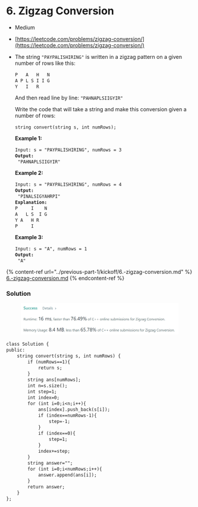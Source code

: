 # 6. Zigzag Conversion

* Medium
* [https://leetcode.com/problems/zigzag-conversion/](https://leetcode.com/problems/zigzag-conversion/)
*   The string `"PAYPALISHIRING"` is written in a zigzag pattern on a given number of rows like this:&#x20;

    ```
    P   A   H   N
    A P L S I I G
    Y   I   R
    ```

    And then read line by line: `"PAHNAPLSIIGYIR"`

    Write the code that will take a string and make this conversion given a number of rows:

    ```
    string convert(string s, int numRows);
    ```

    &#x20;

    **Example 1:**

    <pre><code>Input: s = "PAYPALISHIRING", numRows = 3
    <strong>Output:
    </strong> "PAHNAPLSIIGYIR"</code></pre>

    **Example 2:**

    <pre><code>Input: s = "PAYPALISHIRING", numRows = 4
    <strong>Output:
    </strong> "PINALSIGYAHRPI"
    <strong>Explanation:
    </strong>P     I    N
    A   L S  I G
    Y A   H R
    P     I</code></pre>

    **Example 3:**

    <pre><code>Input: s = "A", numRows = 1
    <strong>Output:
    </strong> "A"</code></pre>

{% content-ref url="../previous-part-1/kickoff/6.-zigzag-conversion.md" %}
[6.-zigzag-conversion.md](../previous-part-1/kickoff/6.-zigzag-conversion.md)
{% endcontent-ref %}

### Solution

<figure><img src="../.gitbook/assets/image (4).png" alt=""><figcaption></figcaption></figure>

```
class Solution {
public:
    string convert(string s, int numRows) {
        if (numRows==1){
            return s;
        }
        string ans[numRows];
        int n=s.size();
        int step=1;
        int index=0;
        for (int i=0;i<n;i++){
            ans[index].push_back(s[i]);
            if (index==numRows-1){
                step=-1;
            }
            if (index==0){
                step=1;
            } 
            index+=step;
        }
        string answer="";
        for (int i=0;i<numRows;i++){
            answer.append(ans[i]);
        }
        return answer;
    }
};
```
